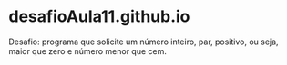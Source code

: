 # desafioAula11.github.io

Desafio: programa que solicite um número inteiro, par, positivo, ou seja, maior que zero e número menor que cem.
